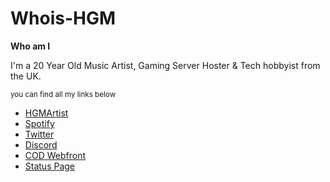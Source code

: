 # Whois-HGM


**Who am I**

I'm a 20 Year Old Music Artist, Gaming Server Hoster & Tech hobbyist from the UK.

<sup> you can find all my links below </sup>

- [HGMArtist](https://hgmartist.net)
- [Spotify](https://open.spotify.com/artist/1ctu7NYmpvGRwUUqRWXt0E)
- [Twitter](https://twitter.com/HGMPlays)
- [Discord](https://discord.gg/HGMServers)
- [COD Webfront](https://cod.hgmservers.com)
- [Status Page](https://status.hgmservers.com)
